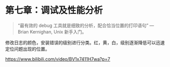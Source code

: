 # 第七章：调试及性能分析

> “最有效的 debug 工具就是细致的分析，配合恰当位置的打印语句” — Brian Kernighan, Unix 新手入门。

修改日志的颜色，安装错误的级别进行分类。红，黄，白，级别逐渐降低可以迅速定位问题出现的位置。

https://www.bilibili.com/video/BV1x7411H7wa?p=7